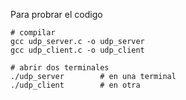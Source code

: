 Para probrar el codigo

```
# compilar
gcc udp_server.c -o udp_server
gcc udp_client.c -o udp_client

# abrir dos terminales
./udp_server        # en una terminal
./udp_client        # en otra
```

